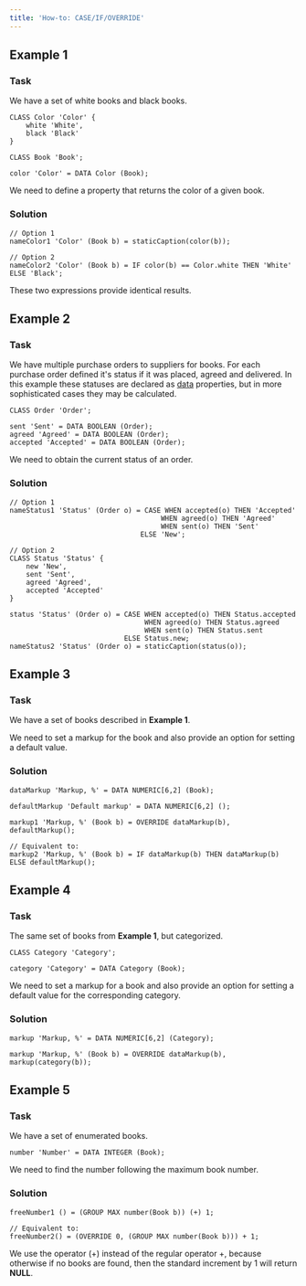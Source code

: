 ```yaml
---
title: 'How-to: CASE/IF/OVERRIDE'
---
```


## Example 1

### Task

We have a set of white books and black books.

```lsf
CLASS Color 'Color' {
    white 'White',
    black 'Black'
}

CLASS Book 'Book';

color 'Color' = DATA Color (Book);
```

We need to define a property that returns the color of a given book.

### Solution

```lsf
// Option 1
nameColor1 'Color' (Book b) = staticCaption(color(b));

// Option 2
nameColor2 'Color' (Book b) = IF color(b) == Color.white THEN 'White' ELSE 'Black';
```

These two expressions provide identical results.

## Example 2

### Task

We have multiple purchase orders to suppliers for books. For each purchase order defined it's status if it was placed, agreed and delivered. In this example these statuses are declared as [data](Data_properties_DATA_.md) properties, but in more sophisticated cases they may be calculated.

```lsf
CLASS Order 'Order';

sent 'Sent' = DATA BOOLEAN (Order);
agreed 'Agreed' = DATA BOOLEAN (Order);
accepted 'Accepted' = DATA BOOLEAN (Order);
```

We need to obtain the current status of an order.

### Solution

```lsf
// Option 1
nameStatus1 'Status' (Order o) = CASE WHEN accepted(o) THEN 'Accepted'
                                     WHEN agreed(o) THEN 'Agreed'
                                     WHEN sent(o) THEN 'Sent'
                                ELSE 'New';

// Option 2
CLASS Status 'Status' {
    new 'New',
    sent 'Sent',
    agreed 'Agreed',
    accepted 'Accepted'
}

status 'Status' (Order o) = CASE WHEN accepted(o) THEN Status.accepted
                                 WHEN agreed(o) THEN Status.agreed
                                 WHEN sent(o) THEN Status.sent
                            ELSE Status.new;
nameStatus2 'Status' (Order o) = staticCaption(status(o));
```

## Example 3

### Task

We have a set of books described in **Example 1**.

We need to set a markup for the book and also provide an option for setting a default value.

### Solution

```lsf
dataMarkup 'Markup, %' = DATA NUMERIC[6,2] (Book);

defaultMarkup 'Default markup' = DATA NUMERIC[6,2] ();

markup1 'Markup, %' (Book b) = OVERRIDE dataMarkup(b), defaultMarkup();

// Equivalent to:
markup2 'Markup, %' (Book b) = IF dataMarkup(b) THEN dataMarkup(b) ELSE defaultMarkup();
```

## Example 4

### Task

The same set of books from **Example 1**, but categorized.

```lsf
CLASS Category 'Category';

category 'Category' = DATA Category (Book);
```

We need to set a markup for a book and also provide an option for setting a default value for the corresponding category.

### Solution

```lsf
markup 'Markup, %' = DATA NUMERIC[6,2] (Category);

markup 'Markup, %' (Book b) = OVERRIDE dataMarkup(b), markup(category(b));
```

## Example 5

### Task

We have a set of enumerated books.

```lsf
number 'Number' = DATA INTEGER (Book);
```

We need to find the number following the maximum book number.

### Solution

```lsf
freeNumber1 () = (GROUP MAX number(Book b)) (+) 1;

// Equivalent to:
freeNumber2() = (OVERRIDE 0, (GROUP MAX number(Book b))) + 1;
```

We use the operator (+) instead of the regular operator +, because otherwise if no books are found, then the standard increment by 1 will return **NULL**.
